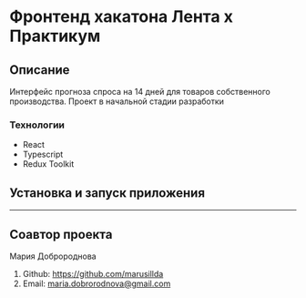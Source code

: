 # Фронтенд хакатона Лента x Практикум

## Описание

Интерфейс прогноза спроса на 14 дней для товаров собственного производства. Проект в начальной стадии разработки

### Технологии

- React
- Typescript
- Redux Toolkit

## Установка и запуск приложения

---

## Соавтор проекта

Мария Добророднова

1.  Github: https://github.com/marusillda
2.  Email: maria.dobrorodnova@gmail.com
